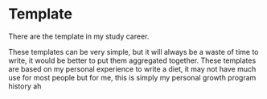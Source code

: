 # Template
There are the template in my study career.

These templates can be very simple, but it will always be a waste of time to write, it would be better to put them aggregated together. These templates are based on my personal experience to write a diet, it may not have much use for most people but for me, this is simply my personal growth program history ah
